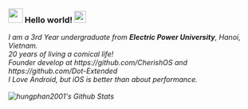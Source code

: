 ### <img src="https://github.com/TheDudeThatCode/TheDudeThatCode/blob/master/Assets/Hi.gif" width="29px"> Hello world!&nbsp;<img src="https://github.com/TheDudeThatCode/TheDudeThatCode/blob/master/Assets/Earth.gif" width="24px">

<p>
  <em>
    I am a 3rd Year undergraduate from <b>Electric Power University</b>, Hanoi, Vietnam</a>. <br>
    20 years of living a comical life! <br>
    Founder develop at https://github.com/CherishOS and https://github.com/Dot-Extended <br>
    I Love Android, but iOS is better than about performance.<br>
    


<br>

<img align="left" alt="hungphan2001's Github Stats" src="https://github-readme-stats.vercel.app/api?username=hungphan2001&show_icons=true&hide_border=true" />

